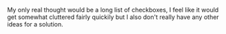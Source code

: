 My only real thought would be a long list of checkboxes, I feel like it would get somewhat cluttered fairly quickily but I also don't really have any other ideas for a solution.